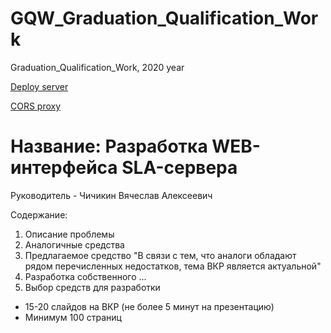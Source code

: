 # GQW_Graduation_Qualification_Work
 Graduation_Qualification_Work, 2020 year

[Deploy server](https://sla-web.web.app/) 

[CORS proxy](https://stark-depths-37590.herokuapp.com/)

# Название: Разработка WEB-интерфейса SLA-сервера

Руководитель - Чичикин Вячеслав Алексеевич

Содержание:
1. Описание проблемы
2. Аналогичные средства
3. Предлагаемое средство 
    "В связи с тем, что аналоги обладают рядом перечисленных недостатков, тема ВКР является актуальной"
4. Разработка собственного ...
5. Выбор средств для разработки

* 15-20 слайдов на ВКР (не более 5 минут на презентацию) 
* Минимум 100 страниц
